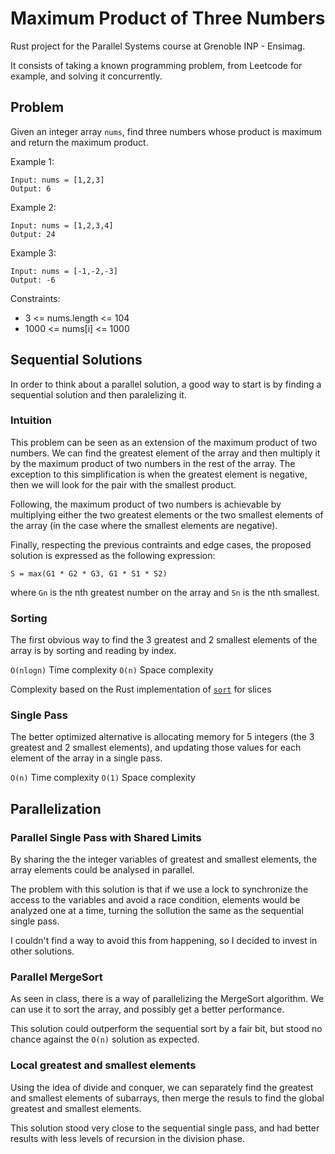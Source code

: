 # Maximum Product of Three Numbers
Rust project for the Parallel Systems course at Grenoble INP - Ensimag.

It consists of taking a known programming problem, from Leetcode for example, and solving it concurrently.

## Problem
Given an integer array `nums`, find three numbers whose product is maximum and return the maximum product.

Example 1:

~~~
Input: nums = [1,2,3]
Output: 6
~~~
Example 2:

~~~
Input: nums = [1,2,3,4]
Output: 24
~~~
Example 3:

~~~
Input: nums = [-1,-2,-3]
Output: -6
~~~
 

Constraints:

- 3 <= nums.length <= 104
- 1000 <= nums[i] <= 1000

## Sequential Solutions
In order to think about a parallel solution, a good way to start is by finding a sequential solution and then paralelizing it.

### Intuition
This problem can be seen as an extension of the maximum product of two numbers. We can find the greatest element of the array and then multiply it by the maximum product of two numbers in the rest of the array. The exception to this simplification is when the greatest element is negative, then we will look for the pair with the smallest product.

Following, the maximum product of two numbers is achievable by multiplying either the two greatest elements or the two smallest elements of the array (in the case where the smallest elements are negative).

Finally, respecting the previous contraints and edge cases, the proposed solution is expressed as the following expression:

~~~
S = max(G1 * G2 * G3, G1 * S1 * S2)
~~~
where `Gn` is the nth greatest number on the array and `Sn` is the nth smallest.

### Sorting

The first obvious way to find the 3 greatest and 2 smallest elements of the array is by sorting and reading by index.

`O(nlogn)` Time complexity
`O(n)` Space complexity

Complexity based on the Rust implementation of [`sort`](https://doc.rust-lang.org/std/primitive.slice.html#method.sort) for slices

### Single Pass

The better optimized alternative is allocating memory for 5 integers (the 3 greatest and 2 smallest elements), and updating those values for each element of the array in a single pass.

`O(n)` Time complexity
`O(1)` Space complexity

## Parallelization
### Parallel Single Pass with Shared Limits
By sharing the the integer variables of greatest and smallest elements, the array elements could be analysed in parallel.

The problem with this solution is that if we use a lock to synchronize the access to the variables and avoid a race condition, elements would be analyzed one at a time, turning the sollution the same as the sequential single pass.

I couldn't find a way to avoid this from happening, so I decided to invest in other solutions.

### Parallel MergeSort
As seen in class, there is a way of parallelizing the MergeSort algorithm. We can use it to sort the array, and possibly get a better performance.

This solution could outperform the sequential sort by a fair bit, but stood no chance against the `O(n)` solution as expected.

### Local greatest and smallest elements
Using the idea of divide and conquer, we can separately find the greatest and smallest elements of subarrays, then merge the resuls to find the global greatest and smallest elements.

This solution stood very close to the sequential single pass, and had better results with less levels of recursion in the division phase.
